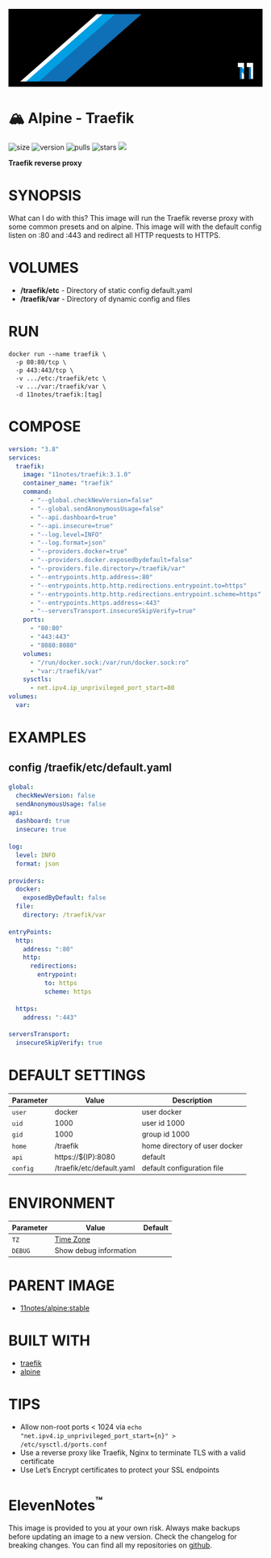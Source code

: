 ![Banner](https://github.com/11notes/defaults/blob/main/static/img/banner.png?raw=true)

# 🏔️ Alpine - Traefik
![size](https://img.shields.io/docker/image-size/11notes/traefik/3.1.0?color=0eb305) ![version](https://img.shields.io/docker/v/11notes/traefik/3.1.0?color=eb7a09) ![pulls](https://img.shields.io/docker/pulls/11notes/traefik?color=2b75d6) ![stars](https://img.shields.io/docker/stars/11notes/traefik?color=e6a50e) [<img src="https://img.shields.io/badge/github-11notes-blue?logo=github">](https://github.com/11notes)

**Traefik reverse proxy**

# SYNOPSIS
What can I do with this? This image will run the Traefik reverse proxy with some common presets and on alpine. This image will with the default config listen on :80 and :443 and redirect all HTTP requests to HTTPS.

# VOLUMES
* **/traefik/etc** - Directory of static config default.yaml
* **/traefik/var** - Directory of dynamic config and files

# RUN
```shell
docker run --name traefik \
  -p 80:80/tcp \
  -p 443:443/tcp \
  -v .../etc:/traefik/etc \
  -v .../var:/traefik/var \
  -d 11notes/traefik:[tag]
```

# COMPOSE
```yaml
version: "3.8"
services:
  traefik:
    image: "11notes/traefik:3.1.0"
    container_name: "traefik"
    command:
      - "--global.checkNewVersion=false"
      - "--global.sendAnonymousUsage=false"
      - "--api.dashboard=true"
      - "--api.insecure=true"
      - "--log.level=INFO"
      - "--log.format=json"
      - "--providers.docker=true"
      - "--providers.docker.exposedbydefault=false"
      - "--providers.file.directory=/traefik/var"
      - "--entrypoints.http.address=:80"
      - "--entrypoints.http.http.redirections.entrypoint.to=https"
      - "--entrypoints.http.http.redirections.entrypoint.scheme=https"
      - "--entrypoints.https.address=:443"
      - "--serversTransport.insecureSkipVerify=true"
    ports:
      - "80:80"
      - "443:443"
      - "8080:8080"
    volumes:
      - "/run/docker.sock:/var/run/docker.sock:ro"
      - "var:/traefik/var"
    sysctls:
      - net.ipv4.ip_unprivileged_port_start=80
volumes:
  var:
```

# EXAMPLES
## config /traefik/etc/default.yaml
```yaml
global:
  checkNewVersion: false
  sendAnonymousUsage: false
api:
  dashboard: true
  insecure: true

log:
  level: INFO
  format: json

providers:
  docker:
    exposedByDefault: false
  file:
    directory: /traefik/var

entryPoints:
  http:
    address: ":80"
    http:
      redirections:
        entrypoint:
          to: https
          scheme: https
          
  https:
    address: ":443"

serversTransport:
  insecureSkipVerify: true
```

# DEFAULT SETTINGS
| Parameter | Value | Description |
| --- | --- | --- |
| `user` | docker | user docker |
| `uid` | 1000 | user id 1000 |
| `gid` | 1000 | group id 1000 |
| `home` | /traefik | home directory of user docker |
| `api` | https://${IP}:8080 | default |
| `config` | /traefik/etc/default.yaml | default configuration file |

# ENVIRONMENT
| Parameter | Value | Default |
| --- | --- | --- |
| `TZ` | [Time Zone](https://en.wikipedia.org/wiki/List_of_tz_database_time_zones) | |
| `DEBUG` | Show debug information | |

# PARENT IMAGE
* [11notes/alpine:stable](https://hub.docker.com/r/11notes/alpine)

# BUILT WITH
* [traefik](https://traefik.io/traefik)
* [alpine](https://alpinelinux.org)

# TIPS
* Allow non-root ports < 1024 via `echo "net.ipv4.ip_unprivileged_port_start={n}" > /etc/sysctl.d/ports.conf`
* Use a reverse proxy like Traefik, Nginx to terminate TLS with a valid certificate
* Use Let’s Encrypt certificates to protect your SSL endpoints

# ElevenNotes<sup>™️</sup>
This image is provided to you at your own risk. Always make backups before updating an image to a new version. Check the changelog for breaking changes. You can find all my repositories on [github](https://github.com/11notes).
    